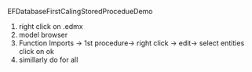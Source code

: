 EFDatabaseFirstCalingStoredProcedueDemo


1) right click on .edmx 
2) model browser
3) Function Imports -> 1st procedure-> right click -> edit-> select entities click on ok
4) simillarly  do for all
